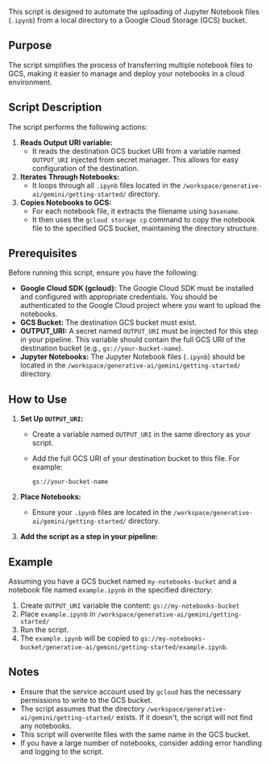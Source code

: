 
This script is designed to automate the uploading of Jupyter Notebook files (`.ipynb`) from a local directory to a Google Cloud Storage (GCS) bucket.

## Purpose

The script simplifies the process of transferring multiple notebook files to GCS, making it easier to manage and deploy your notebooks in a cloud environment.

## Script Description

The script performs the following actions:

1.  **Reads Output URI variable:**
    * It reads the destination GCS bucket URI from a variable named `OUTPUT_URI` injected from secret manager. This allows for easy configuration of the destination.
2.  **Iterates Through Notebooks:**
    * It loops through all `.ipynb` files located in the `/workspace/generative-ai/gemini/getting-started/` directory.
3.  **Copies Notebooks to GCS:**
    * For each notebook file, it extracts the filename using `basename`.
    * It then uses the `gcloud storage cp` command to copy the notebook file to the specified GCS bucket, maintaining the directory structure.

## Prerequisites

Before running this script, ensure you have the following:

* **Google Cloud SDK (gcloud):** The Google Cloud SDK must be installed and configured with appropriate credentials. You should be authenticated to the Google Cloud project where you want to upload the notebooks.
* **GCS Bucket:** The destination GCS bucket must exist.
* **OUTPUT_URI:** A secret named `OUTPUT_URI` must be injected for this step in your pipeline. This variable should contain the full GCS URI of the destination bucket (e.g., `gs://your-bucket-name`).
* **Jupyter Notebooks:** The Jupyter Notebook files (`.ipynb`) should be located in the `/workspace/generative-ai/gemini/getting-started/` directory.

## How to Use

1.  **Set Up `OUTPUT_URI`:**
    * Create a variable named `OUTPUT_URI` in the same directory as your script.
    * Add the full GCS URI of your destination bucket to this file. For example:

        ```
        gs://your-bucket-name
        ```

2.  **Place Notebooks:**
    * Ensure your `.ipynb` files are located in the `/workspace/generative-ai/gemini/getting-started/` directory.

3.  **Add the script as a step in your pipeline:**

## Example

Assuming you have a GCS bucket named `my-notebooks-bucket` and a notebook file named `example.ipynb` in the specified directory:

1.  Create `OUTPUT_URI` variable the content: `gs://my-notebooks-bucket`
2.  Place `example.ipynb` in `/workspace/generative-ai/gemini/getting-started/`
3.  Run the script.
4.  The `example.ipynb` will be copied to `gs://my-notebooks-bucket/generative-ai/gemini/getting-started/example.ipynb`.

## Notes

* Ensure that the service account used by `gcloud` has the necessary permissions to write to the GCS bucket.
* The script assumes that the directory `/workspace/generative-ai/gemini/getting-started/` exists. If it doesn't, the script will not find any notebooks.
* This script will overwrite files with the same name in the GCS bucket.
* If you have a large number of notebooks, consider adding error handling and logging to the script.